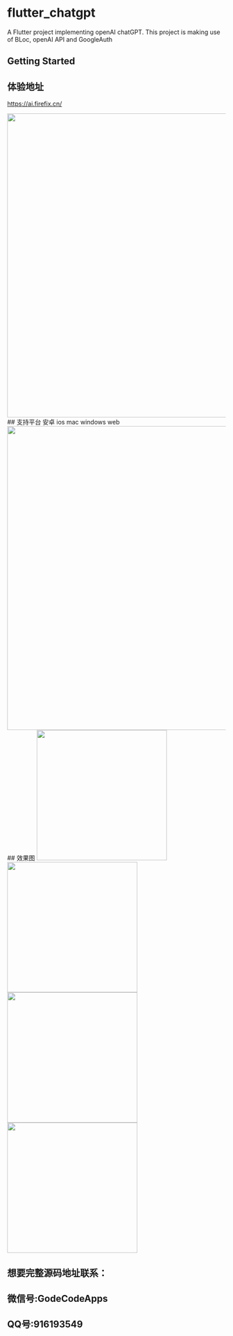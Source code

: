 # flutter_chatgpt

A Flutter project implementing openAI chatGPT.
This project is making use of BLoc, openAI API and GoogleAuth
## Getting Started
## 体验地址
https://ai.firefix.cn/

<img src="https://github.com/PengyanMingJack/flutter_ChatGPT/assets/15820159/af287508-fb09-4c09-9871-9dd4ce85938c" width="700px">
## 支持平台 安卓 ios mac windows web
<img src="https://github.com/PengyanMingJack/flutter_ChatGPT/assets/15820159/aadaae85-c50d-4f20-8f02-3b5abe29c169" width="700px">
## 效果图
<img src="https://github.com/PengyanMingJack/flutter_ChatGPT/assets/15820159/4f760be3-55d9-4019-8327-2aa25f4ffc6e" width="300px">
<img src="https://github.com/PengyanMingJack/flutter_ChatGPT/assets/15820159/a6644386-5593-4dc6-90f3-dfb7683ca90e" width="300px">
<img src="https://github.com/PengyanMingJack/flutter_ChatGPT/assets/15820159/44e8aa83-2960-4b56-b20a-f58b66649c46" width="300px">
<img src="https://github.com/PengyanMingJack/flutter_ChatGPT/assets/15820159/049ace76-8832-43ae-bcc8-2125f93b7435" width="300px">

## 想要完整源码地址联系：
## 微信号:GodeCodeApps
## QQ号:916193549
